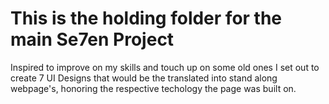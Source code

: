 # This is the holding folder for the main Se7en Project

Inspired to improve on my skills and touch up on some old ones I set out to create 7 UI Designs that would be the translated
into stand along webpage's, honoring the respective techology the page was built on.